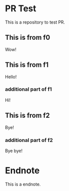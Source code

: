 # PR Test

This is a repository to test PR.

## This is from f0

Wow!

## This is from f1

Hello!

### additional part of f1

Hi!

## This is from f2

Bye!

### additional part of f2

Bye bye!

# Endnote

This is a endnote.
